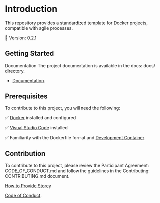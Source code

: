 # Introduction
This repository provides a standardized template for Docker projects, compatible with agile processes.

🔖 Version: 0.2.1

## Getting Started
Documentation
The project documentation is available in the docs: docs/ directory.

* [Documentation](docs/README.md).

## Prerequisites
To contribute to this project, you will need the following:

 ✅ [Docker](https://www.docker.com/) installed and configured

 ✅ [Visual Studio Code](https://code.visualstudio.com/) installed
 
 ✅ Familiarity with the Dockerfile format and [Development Container](https://containers.dev/)

## Contribution
To contribute to this project, please review the Participant Agreement: CODE_OF_CONDUCT.md and follow the guidelines in the Contributing: CONTRIBUTING.md document.

[How to Provide Storey](CONTRIBUTING.md)

[Code of Conduct](CODE_OF_CONDUCT.md).